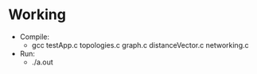 # Working

* Compile:    
  * gcc testApp.c topologies.c graph.c distanceVector.c networking.c
* Run:
  * ./a.out 

